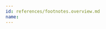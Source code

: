 ```yaml
---
id: references/footnotes.overview.md
name: 
---
```

<!-- Overwrite any footnotes that are not found in the overview -->

[^password-security]:The "password security: guides and manuals" resources list can be found in the SAFETAG "full guide."

[^identifying-oddone-off-services]:The "Identifying Odd/One-Off Services" resource list can be found in the SAFETAG "full guide."

[^travel_kit_appendix]:The auditor travel kit checklist can be found in the SAFETAG "full guide."

[^personal_information_to_keep_private]: The "personal information to keep private" handout can be found in the SAFETAG "full guide."

[^password_survey]:The password Survey can be found in the SAFETAG "full guide."

[^auditor_consent_template]:The auditor consent template can be found in the SAFETAG "full guide."

